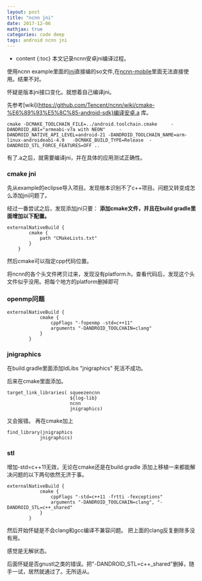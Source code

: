 ```yaml
---
layout: post
title: "ncnn jni"
date: 2017-12-06
mathjax: true
categories: code deep
tags: android ncnn jni
---
```

* content
{:toc}
本文记录ncnn安卓jni编译过程。

使用ncnn example里面的[jni](https://github.com/Tencent/ncnn/tree/master/examples/squeezencnn/jni)直接编的so文件,在[ncnn-mobile](https://github.com/dangbo/ncnn-mobile.git)里面无法直接使用。结果不对。

怀疑是版本jni接口变化。就想着自己编译jni。





先参考[wiki](https://github.com/Tencent/ncnn/wiki/cmake-%E6%89%93%E5%8C%85-android-sdk}编译安卓.a 库。

```
cmake -DCMAKE_TOOLCHAIN_FILE=../android.toolchain.cmake     -DANDROID_ABI="armeabi-v7a with NEON"     -DANDROID_NATIVE_API_LEVEL=android-21 -DANDROID_TOOLCHAIN_NAME=arm-linux-androideabi-4.9   -DCMAKE_BUILD_TYPE=Release  -DANDROID_STL_FORCE_FEATURES=OFF ..
```

有了.a之后，就需要编译jni，并在具体的应用测试正确性。

### cmake jni

先从example的eclipse导入项目。发现根本识别不了c++项目。问题又转变成怎么添加jni问题了。

经过一番尝试之后，发现添加jni只要：
**添加cmake文件，并且在build gradle里面增加以下配置。**

```
externalNativeBuild {
        cmake {
            path "CMakeLists.txt"
        }
    }
```




然后cmake可以指定cpp代码位置。

将ncnn的各个头文件拷贝过来，发现没有platform.h，查看代码后，发现这个头文件似乎没用。把每个地方的platform删掉即可

### openmp问题

```
externalNativeBuild {
            cmake {
                cppFlags "-fopenmp -std=c++11"
                arguments "-DANDROID_TOOLCHAIN=clang"
            }
        }
```

### jnigraphics

在build.gradle里面添加ldLibs "jnigraphics" 死活不成功。

后来在cmake里面添加。

```
target_link_libraries( squeezencnn
                       ${log-lib}
                       ncnn
                       jnigraphics)
```

又会报错。
再在cmake加上

```
find_library(jnigraphics
            jnigraphics)
```

### stl

增加-std=c++11无效，无论在cmake还是在build.gradle
添加上移植一来都能解决问题的以下两句依然无济于事。

```
externalNativeBuild {
            cmake {
                cppFlags "-std=c++11 -frtti -fexceptions"
                arguments "-DANDROID_TOOLCHAIN=clang", "-DANDROID_STL=c++_shared"
            }
        }
```

然后开始怀疑是不会clang和gcc编译不兼容问题。
把上面的clang反复删除多没有用。

感觉是无解状态。

后面怀疑是否gnustl之类的错误。把"-DANDROID_STL=c++_shared"删掉，随手一试，居然就通过了。无所适从。








